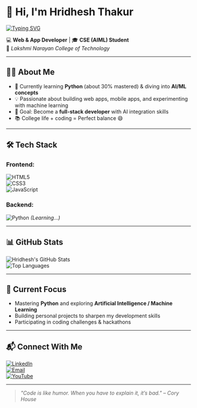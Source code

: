 # 👋 Hi, I'm Hridhesh Thakur

[![Typing SVG](https://readme-typing-svg.herokuapp.com?size=24&duration=3000&color=F70000&center=true&vCenter=true&width=500&lines=Web+Developer;App+Developer;AI%2FML+Enthusiast;CSE+(AIML)+Student)](https://git.io/typing-svg)

💻 **Web & App Developer** | 🎓 **CSE (AIML) Student**  
📍 *Lakshmi Narayan College of Technology*  

---

## 🧑‍💻 About Me
- 🌱 Currently learning **Python** (about 30% mastered) & diving into **AI/ML concepts**  
- 💡 Passionate about building web apps, mobile apps, and experimenting with machine learning  
- 🎯 Goal: Become a **full-stack developer** with AI integration skills  
- 📚 College life + coding = Perfect balance 😄  

---

## 🛠 Tech Stack

### Frontend:
![HTML5](https://img.shields.io/badge/-HTML5-E34F26?logo=html5&logoColor=fff)  
![CSS3](https://img.shields.io/badge/-CSS3-1572B6?logo=css3&logoColor=fff)  
![JavaScript](https://img.shields.io/badge/-JavaScript-F7DF1E?logo=javascript&logoColor=000)  

### Backend:
![Python](https://img.shields.io/badge/-Python-3776AB?logo=python&logoColor=fff) *(Learning...)*  

---

## 📊 GitHub Stats
![Hridhesh's GitHub Stats](https://github-readme-stats.vercel.app/api?username=Hridesh-Thakur&show_icons=true&theme=radical)  
![Top Languages](https://github-readme-stats.vercel.app/api/top-langs/?username=Hridesh-Thakur&layout=compact&theme=radical)  

---

## 🎯 Current Focus
- Mastering **Python** and exploring **Artificial Intelligence / Machine Learning**  
- Building personal projects to sharpen my development skills  
- Participating in coding challenges & hackathons  

---

## 📬 Connect With Me
[![LinkedIn](https://img.shields.io/badge/-LinkedIn-0A66C2?logo=linkedin&logoColor=white)](https://www.linkedin.com/in/hridesh-thakur-762857167/)  
[![Email](https://img.shields.io/badge/-Email-D14836?logo=gmail&logoColor=white)](mailto:hrithakur01@gmail.com)  
[![YouTube](https://img.shields.io/badge/-Code%20Smokerz-FF0000?logo=youtube&logoColor=white)](https://www.youtube.com/@code-smokerz)  

---

> *"Code is like humor. When you have to explain it, it’s bad." – Cory House*  
